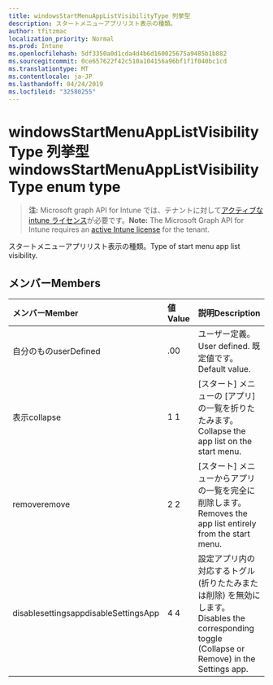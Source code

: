 ```yaml
---
title: windowsStartMenuAppListVisibilityType 列挙型
description: スタートメニューアプリリスト表示の種類。
author: tfitzmac
localization_priority: Normal
ms.prod: Intune
ms.openlocfilehash: 5df3350a0d1cda4d4b6d160025675a9485b1b882
ms.sourcegitcommit: 0ce657622f42c510a104156a96bf1f1f040bc1cd
ms.translationtype: MT
ms.contentlocale: ja-JP
ms.lasthandoff: 04/24/2019
ms.locfileid: "32580255"
---
```

# <a name="windowsstartmenuapplistvisibilitytype-enum-type"></a><span data-ttu-id="22bfc-103">windowsStartMenuAppListVisibilityType 列挙型</span><span class="sxs-lookup"><span data-stu-id="22bfc-103">windowsStartMenuAppListVisibilityType enum type</span></span>

> <span data-ttu-id="22bfc-104">**注:** Microsoft graph API for Intune では、テナントに対して[アクティブな intune ライセンス](https://go.microsoft.com/fwlink/?linkid=839381)が必要です。</span><span class="sxs-lookup"><span data-stu-id="22bfc-104">**Note:** The Microsoft Graph API for Intune requires an [active Intune license](https://go.microsoft.com/fwlink/?linkid=839381) for the tenant.</span></span>

<span data-ttu-id="22bfc-105">スタートメニューアプリリスト表示の種類。</span><span class="sxs-lookup"><span data-stu-id="22bfc-105">Type of start menu app list visibility.</span></span>

## <a name="members"></a><span data-ttu-id="22bfc-106">メンバー</span><span class="sxs-lookup"><span data-stu-id="22bfc-106">Members</span></span>
|<span data-ttu-id="22bfc-107">メンバー</span><span class="sxs-lookup"><span data-stu-id="22bfc-107">Member</span></span>|<span data-ttu-id="22bfc-108">値</span><span class="sxs-lookup"><span data-stu-id="22bfc-108">Value</span></span>|<span data-ttu-id="22bfc-109">説明</span><span class="sxs-lookup"><span data-stu-id="22bfc-109">Description</span></span>|
|:---|:---|:---|
|<span data-ttu-id="22bfc-110">自分のもの</span><span class="sxs-lookup"><span data-stu-id="22bfc-110">userDefined</span></span>|<span data-ttu-id="22bfc-111">.0</span><span class="sxs-lookup"><span data-stu-id="22bfc-111">0</span></span>|<span data-ttu-id="22bfc-112">ユーザー定義。</span><span class="sxs-lookup"><span data-stu-id="22bfc-112">User defined.</span></span> <span data-ttu-id="22bfc-113">既定値です。</span><span class="sxs-lookup"><span data-stu-id="22bfc-113">Default value.</span></span>|
|<span data-ttu-id="22bfc-114">表示</span><span class="sxs-lookup"><span data-stu-id="22bfc-114">collapse</span></span>|<span data-ttu-id="22bfc-115">1 </span><span class="sxs-lookup"><span data-stu-id="22bfc-115">1</span></span>|<span data-ttu-id="22bfc-116">[スタート] メニューの [アプリ] の一覧を折りたたみます。</span><span class="sxs-lookup"><span data-stu-id="22bfc-116">Collapse the app list on the start menu.</span></span>|
|<span data-ttu-id="22bfc-117">remove</span><span class="sxs-lookup"><span data-stu-id="22bfc-117">remove</span></span>|<span data-ttu-id="22bfc-118">2 </span><span class="sxs-lookup"><span data-stu-id="22bfc-118">2</span></span>|<span data-ttu-id="22bfc-119">[スタート] メニューからアプリの一覧を完全に削除します。</span><span class="sxs-lookup"><span data-stu-id="22bfc-119">Removes the app list entirely from the start menu.</span></span>|
|<span data-ttu-id="22bfc-120">disablesettingsapp</span><span class="sxs-lookup"><span data-stu-id="22bfc-120">disableSettingsApp</span></span>|<span data-ttu-id="22bfc-121">4 </span><span class="sxs-lookup"><span data-stu-id="22bfc-121">4</span></span>|<span data-ttu-id="22bfc-122">設定アプリ内の対応するトグル (折りたたみまたは削除) を無効にします。</span><span class="sxs-lookup"><span data-stu-id="22bfc-122">Disables the corresponding toggle (Collapse or Remove) in the Settings app.</span></span>|



